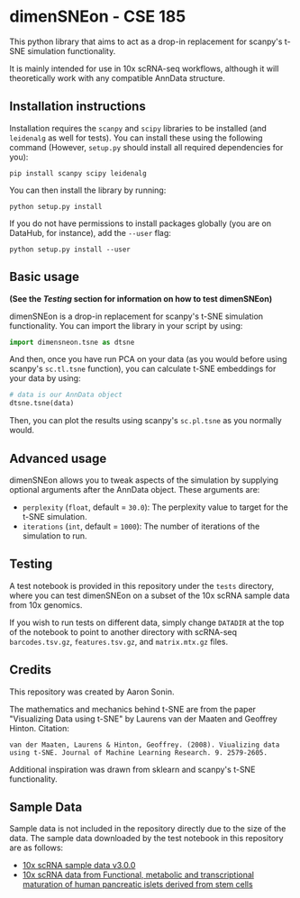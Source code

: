 # dimenSNEon - CSE 185
This python library that aims to act as a drop-in replacement for scanpy's t-SNE simulation functionality.

It is mainly intended for use in 10x scRNA-seq workflows, although it will theoretically work with any compatible AnnData structure.

## Installation instructions

Installation requires the `scanpy` and `scipy` libraries to be installed (and `leidenalg` as well for tests). You can install these using the following command (However, `setup.py` should install all required dependencies for you):

```shell
pip install scanpy scipy leidenalg
```

You can then install the library by running:

```shell
python setup.py install
```

If you do not have permissions to install packages globally (you are on DataHub, for instance), add the `--user` flag:

```shell
python setup.py install --user
```

## Basic usage

**(See the *Testing* section for information on how to test dimenSNEon)**

dimenSNEon is a drop-in replacement for scanpy's t-SNE simulation functionality. You can import the library in your script by using:

```python
import dimensneon.tsne as dtsne
```

And then, once you have run PCA on your data (as you would before using scanpy's `sc.tl.tsne` function), you can calculate t-SNE embeddings for your data by using:

```python
# data is our AnnData object
dtsne.tsne(data)
```

Then, you can plot the results using scanpy's `sc.pl.tsne` as you normally would.

## Advanced usage

dimenSNEon allows you to tweak aspects of the simulation by supplying optional arguments after the AnnData object. These arguments are:

- `perplexity` (`float`, default = `30.0`): The perplexity value to target for the t-SNE simulation.
- `iterations` (`int`, default = `1000`): The number of iterations of the simulation to run.

## Testing

A test notebook is provided in this repository under the `tests` directory, where you can test dimenSNEon on a subset of the 10x scRNA sample data from 10x genomics.

If you wish to run tests on different data, simply change `DATADIR` at the top of the notebook to point to another directory with scRNA-seq `barcodes.tsv.gz`, `features.tsv.gz`, and `matrix.mtx.gz` files.

## Credits

This repository was created by Aaron Sonin.

The mathematics and mechanics behind t-SNE are from the paper "Visualizing Data using t-SNE" by Laurens van der Maaten and Geoffrey Hinton. Citation: 
```
van der Maaten, Laurens & Hinton, Geoffrey. (2008). Viualizing data using t-SNE. Journal of Machine Learning Research. 9. 2579-2605. 
```

Additional inspiration was drawn from sklearn and scanpy's t-SNE functionality.

## Sample Data

Sample data is not included in the repository directly due to the size of the data.
The sample data downloaded by the test notebook in this repository are as follows:

- [10x scRNA sample data v3.0.0](https://support.10xgenomics.com/single-cell-gene-expression/datasets/3.0.0/pbmc_10k_v3?)
- [10x scRNA data from Functional, metabolic and transcriptional maturation of human pancreatic islets derived from stem cells](https://www.ncbi.nlm.nih.gov/geo/query/acc.cgi?acc=GSE167880)